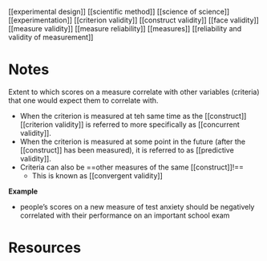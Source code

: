 [[experimental design]]
[[scientific method]]
[[science of science]]
[[experimentation]]
[[criterion validity]]
[[construct validity]]
[[face validity]]
[[measure validity]]
[[measure reliability]]
[[measures]]
[[reliability and validity of measurement]]

# Notes
Extent to which scores on a measure correlate with other variables (criteria) that one would expect them to correlate with.

- When the criterion is measured at teh same time as the [[construct]] [[criterion validity]] is referred to more specifically as [[concurrent validity]].
- When the criterion is measured at some point in the future (after the [[construct]] has been measured), it is referred to as [[predictive validity]].
- Criteria can also be ==other measures of the same [[construct]]!==
	- This is known as [[convergent validity]]

**Example**
- people’s scores on a new measure of test anxiety should be negatively correlated with their performance on an important school exam
# Resources
